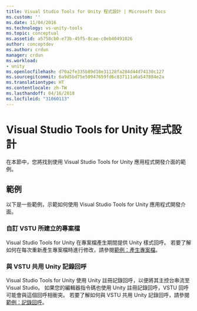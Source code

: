 ```yaml
---
title: Visual Studio Tools for Unity 程式設計 | Microsoft Docs
ms.custom: ''
ms.date: 11/04/2016
ms.technology: vs-unity-tools
ms.topic: conceptual
ms.assetid: a5758cb0-e73b-45f5-8cae-c0eb40491026
author: conceptdev
ms.author: crdun
manager: crdun
ms.workload:
- unity
ms.openlocfilehash: d70a2fe335b89d18e31128fa284d44d74130c127
ms.sourcegitcommit: 6a9d5bd75e50947659fd6c837111a6a547884e2a
ms.translationtype: HT
ms.contentlocale: zh-TW
ms.lasthandoff: 04/16/2018
ms.locfileid: "31060113"
---
```

# <a name="programming-visual-studio-tools-for-unity"></a>Visual Studio Tools for Unity 程式設計
在本節中，您將找到使用 Visual Studio Tools for Unity 應用程式開發介面的範例。

## <a name="examples"></a>範例
 以下是一些範例，示範如何使用 Visual Studio Tools for Unity 應用程式開發介面。

### <a name="customize-project-files-created-by-vstu"></a>自訂 VSTU 所建立的專案檔
 Visual Studio Tools for Unity 在專案檔產生期間提供 Unity 樣式回呼。 若要了解如何在每次重新產生專案檔時進行修改，請參閱[範例：產生專案檔](../cross-platform/customize-project-files-created-by-vstu.md)。

### <a name="share-the-unity-log-callback-with-vstu"></a>與 VSTU 共用 Unity 記錄回呼
 Visual Studio Tools for Unity 使用 Unity 註冊記錄回呼，以便將其主控台串流至 Visual Studio。 如果您的編輯器指令碼也使用 Unity 註冊記錄回呼，VSTU 回呼可能會與這個回呼相衝突。 若要了解如何與 VSTU 共用 Unity 記錄回呼，請參閱[範例：記錄回呼](../cross-platform/share-the-unity-log-callback-with-vstu.md)。
